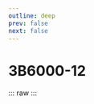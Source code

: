 ```yaml
---
outline: deep
prev: false
next: false
---
```

# 3B6000-12

::: raw
<ClientOnly>
    <ChipTables chips="3B6000-12" :fields="cpu_fields" />
</ClientOnly>
:::

<script setup>
    import ChipTables from "@/.vitepress/theme/components/ChipTables.vue"
    import cpu_fields from "@/.vitepress/theme/components/fields/cpu_fields.js"
</script>